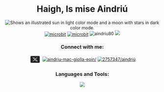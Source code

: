 <h1 align="center">Haigh, Is mise Aindriú</h1>

<p align="center">

<picture>
  <source media="(prefers-color-scheme: dark)" srcset="https://user-images.githubusercontent.com/25423296/163456776-7f95b81a-f1ed-45f7-b7ab-8fa810d529fa.png">
  <img  width="150"  alt="Shows an illustrated sun in light color mode and a moon with stars in dark color mode." src="https://user-images.githubusercontent.com/25423296/163456779-a8556205-d0a5-45e2-ac17-42d089e3c3f8.png">
</picture>
<br/>
<a href="https://github.com/aindriu80/aindriu80" target="blank"><img align="center" src="assets/icons/microbit/python_translator.png" alt="microbit" height="30" width="40" /></a>
<a href="https://github.com/aindriu80/aindriu80" target="blank"><img align="center" src="assets/icons/microbit/microbit_translator.png" alt="microbit" height="30" width="40" /></a>

<img src="https://komarev.com/ghpvc/?username=aindriu80&label=Profile%20views&color=0e75b6&style=flat" alt="aindriu80" />
<img src="https://img.shields.io/github/license/Naereen/StrapDown.js.svg"/>
</p>

<p align="center">
<h3 align="center">Connect with me:</h3>
<p align="center">
<a href="https://twitter.com/aindriu80" target="blank"><img align="center" src="assets/icons/icons8-twitterx-96.svg" alt="aindriu80" height="30" width="40" /></a>
<a href="https://linkedin.com/in/aindriu-mac-giolla-eoin/" target="blank"><img align="center" src="https://raw.githubusercontent.com/rahuldkjain/github-profile-readme-generator/master/src/images/icons/Social/linked-in-alt.svg" alt="aindriu-mac-giolla-eoin/" height="30" width="40" /></a>
<a href="https://stackoverflow.com/users/2757347/aindriú" target="blank"><img align="center" src="https://raw.githubusercontent.com/rahuldkjain/github-profile-readme-generator/master/src/images/icons/Social/stack-overflow.svg" alt="2757347/aindriú" height="30" width="40" /></a>
</p>
 
<h3 align="center">Languages and Tools:</h3>
<div align="center"> 
<a href="https://github.com/aindriu80/aindriu80"><img src="https://skillicons.dev/icons?i=rust,cs,docker,linux,neovim,js,ts,react"/>
</a>
</div>
